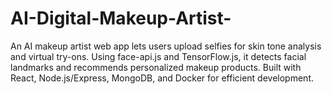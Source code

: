 # AI-Digital-Makeup-Artist-
An AI makeup artist web app lets users upload selfies for skin tone analysis and virtual try-ons. Using face-api.js and TensorFlow.js, it detects facial landmarks and recommends personalized makeup products. Built with React, Node.js/Express, MongoDB, and Docker for efficient development. 
